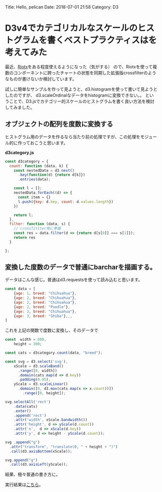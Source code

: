 Title: Hello, pelican
Date: 2018-07-01 21:58
Category: D3

# D3v4でカテゴリカルなスケールのヒストグラムを書くベストプラクティスはを考えてみた 

最近、[Riotx](https://qiita.com/elastic/items/dfadc8da4cc22bddfb15)をある程度使えるようになった（気がする）
ので、Riotxを使って複数のコンポーネントに跨ったチャートの状態を同期した拡張版crossfilterのようなものが書けないか検討しています。

試しに簡単なサンプルを作って見ようと、d3.histogramを使って書いて見ようとしたのですが、
d3.scaleOrdinalなデータをhistogramに変換できない。。
ということで、D3.jsでカテゴリー的スケールのヒストグラムを書く良い方法を検討してみました。

## オブジェクトの配列を度数に変換する

ヒストグラム用のデータを作るなら当たり前の処理ですが、この処理をモジュール的に作っておこうと思います。

__d3category.js__
```javascript
const d3category = {
  count: function (data, k) {
    const nestedData = d3.nest()
      .key(function(d) {return d[k]})
      .entries(data);

    const l = [];
    nestedData.forEach((d) => {
      const item = {}
      l.push({key: d.key, count: d.values.length})
    })

    return l;
  },
  filter: function (data, s) {
    // crossfitlter用に準備
    const res = data.filter(d => {return d[s[0]] === s[1]});
    return res
  }

};
```

## 変換した度数のデータで普通にbarcharを描画する。

データはこんな感じ。普通はd3.requestsを使って読み込むと思います。
```javascript
const data = [
    {age: 1, breed: "Chihuahua"},
    {age: 2, breed: "Chihuahua"},
    {age: 2, breed: "Chihuahua"},
    {age: 2, breed: "Poodle"},
    {age: 3, breed: "Chihuahua"},
    {age: 3, breed: "Shiba"},,,
]
```

これを上記の関数で度数に変換し、そのデータで
```javascript
const  width = 600,
    height = 300;

const cats = d3category.count(data, "breed");

const svg = d3.select('svg'),
    xScale = d3.scaleBand()
      .range([0, width])
      .domain(cats.map(d => d.key))
      .padding(0.05),
    yScale = d3.scaleLinear()
      .domain([0, d3.max(cats.map(x => x.count))])
        .range([0, height]);

svg.selectAll('rect')
    .data(cats)
    .enter()
    .append('rect')
    .attr('width', xScale.bandwidth())
    .attr('height', d => yScale(d.count))
    .attr('x',  d => xScale(d.key))
    .attr('y', d => height - yScale(d.count));

svg .append("g")
  .attr("transform", "translate(0, " + height + ")")
  .call(d3.axisBottom(xScale));

svg.append("g")
  .call(d3.axisLeft(yScale));

```
結果、極々普通の書き方に。

実行結果は[こちら](https://codepen.io/dogrunjp/pen/ajbdjO)。